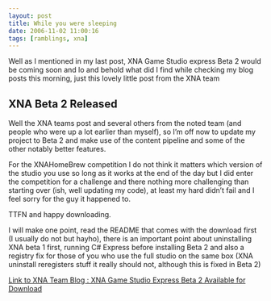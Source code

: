 ```yaml
---
layout: post
title: While you were sleeping
date: 2006-11-02 11:00:16
tags: [ramblings, xna]
---
```


Well as I mentioned in my last post, XNA Game Studio express Beta 2 would be coming soon and lo and behold what did I find while checking my blog posts this morning, just this lovely little post from the XNA team

## XNA Beta 2 Released

Well the XNA teams post and several others from the noted team (and people who were up a lot earlier than myself), so I’m off now to update my project to Beta 2 and make use of the content pipeline and some of the other notably better features.

For the XNAHomeBrew competition I do not think it matters which version of the studio you use so long as it works at the end of the day but I did enter the competition for a challenge and there nothing more challenging than starting over (ish, well updating my code), at least my hard didn’t fail and I feel sorry for the guy it happened to.

TTFN and happy downloading.

I will make one point, read the README that comes with the download first (I usually do not but hayho), there is an important point about uninstalling XNA beta 1 first, running C# Express before installing Beta 2 and also a registry fix for those of you who use the full studio on the same box (XNA uninstall reregisters stuff it really should not, although this is fixed in Beta 2)

 

[Link to XNA Team Blog : XNA Game Studio Express Beta 2 Available for Download](http://blogs.msdn.com/xna/archive/2006/11/01/xna-game-studio-express-beta-2-available-for-download)

